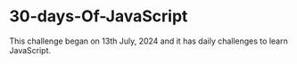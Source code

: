 # 30-days-Of-JavaScript
This challenge began on 13th July, 2024 and it has daily challenges to learn JavaScript.
